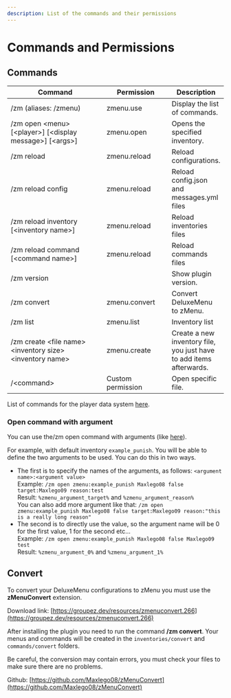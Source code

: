 ```yaml
---
description: List of the commands and their permissions
---
```


# Commands and Permissions

## Commands

<table><thead><tr><th width="359.9193183740604">Command</th><th width="168.56947162426616">Permission</th><th>Description</th></tr></thead><tbody><tr><td>/zm (aliases: /zmenu)</td><td>zmenu.use</td><td>Display the list of commands.</td></tr><tr><td>/zm open &#x3C;menu> [&#x3C;player>] [&#x3C;display message>] [&#x3C;args>]</td><td>zmenu.open</td><td>Opens the specified inventory.</td></tr><tr><td>/zm reload</td><td>zmenu.reload</td><td>Reload configurations.</td></tr><tr><td>/zm reload config</td><td>zmenu.reload</td><td>Reload config.json and messages.yml files</td></tr><tr><td>/zm reload inventory [&#x3C;inventory name>]</td><td>zmenu.reload</td><td>Reload inventories files</td></tr><tr><td>/zm reload command [&#x3C;command name>]</td><td>zmenu.reload</td><td>Reload commands files</td></tr><tr><td>/zm version</td><td></td><td>Show plugin version.</td></tr><tr><td>/zm convert</td><td>zmenu.convert</td><td>Convert DeluxeMenu to zMenu.</td></tr><tr><td>/zm list</td><td>zmenu.list</td><td>Inventory list</td></tr><tr><td>/zm create &#x3C;file name> &#x3C;inventory size> &#x3C;inventory name></td><td>zmenu.create</td><td>Create a new inventory file, you just have to add items afterwards.</td></tr><tr><td>/&#x3C;command></td><td>Custom permission</td><td>Open specific file.</td></tr></tbody></table>

List of commands for the player data system [here](player-data.md).

### Open command with argument

You can use the/zm open command with arguments (like [here](commands.md#informations)).

For example, with default inventory `example_punish`. You will be able to define the two arguments to be used. You can do this in two ways.

* The first is to specify the names of the arguments, as follows: `<argument name>:<argument value>`\
  Example: `/zm open zmenu:example_punish Maxlego08 false target:Maxlego09 reason:test`\
  Result: `%zmenu_argument_target%` and `%zmenu_argument_reason%`\
  You can also add more argument like that: `/zm open zmenu:example_punish Maxlego08 false target:Maxlego09 reason:"this is a really long reason"`
* The second is to directly use the value, so the argument name will be 0 for the first value, 1 for the second etc...\
  Example: `/zm open zmenu:example_punish Maxlego08 false Maxlego09 test`\
  Result: `%zmenu_argument_0%` and `%zmenu_argument_1%`

## Convert

To convert your DeluxeMenu configurations to zMenu you must use the **zMenuConvert** extension.

Download link: [https://groupez.dev/resources/zmenuconvert.266](https://groupez.dev/resources/zmenuconvert.266)

After installing the plugin you need to run the command **/zm convert**. Your menus and commands will be created in the `inventories/convert` and `commands/convert` folders.

Be careful, the conversion may contain errors, you must check your files to make sure there are no problems.&#x20;

Github: [https://github.com/Maxlego08/zMenuConvert](https://github.com/Maxlego08/zMenuConvert)
